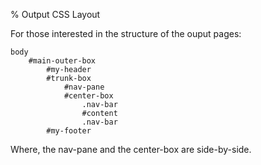 % Output CSS Layout

For those interested in the structure of the ouput pages:

~~~
body
    #main-outer-box
        #my-header
        #trunk-box
            #nav-pane
            #center-box
                .nav-bar
                #content
                .nav-bar
        #my-footer
~~~

Where, the nav-pane and the center-box are side-by-side.
